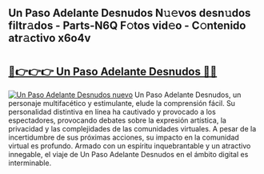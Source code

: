 ## Un Paso Adelante Desnudos N𝚞𝚎vos desn𝚞dos filtr𝚊dos - Parts-N6Q F𝚘tos vid𝚎o - C𝚘ntenido atr𝚊ctivo x6o4v

# <h2><a href="http://mb5pdsd.tromn.icu/?c=Un+Paso+Adelante+Desnudos">🔗👉👉👉 Un Paso Adelante Desnudos 🔗🔗</a></h2>

[![Un Paso Adelante Desnudos nuevo](https://i.imgur.com/pEAQMta.gif)](http://mb5pdsd.tromn.icu/?c=Un+Paso+Adelante+Desnudos)
Un Paso Adelante Desnudos, un personaje multifacético y estimulante, elude la comprensión fácil. Su personalidad distintiva en línea ha cautivado y provocado a los espectadores, provocando debates sobre la expresión artística, la privacidad y las complejidades de las comunidades virtuales. A pesar de la incertidumbre de sus próximas acciones, su impacto en la comunidad virtual es profundo. Armado con un espíritu inquebrantable y un atractivo innegable, el viaje de Un Paso Adelante Desnudos en el ámbito digital es interminable.
